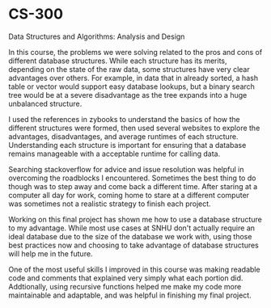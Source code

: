 # CS-300
Data Structures and Algorithms: Analysis and Design

In this course, the problems we were solving related to the pros and cons of different database structures.
While each structure has its merits, depending on the state of the raw data, some structures have very clear advantages over others.
For example, in data that in already sorted, a hash table or vector would support easy database lookups, but a binary search tree
would be at a severe disadvantage as the tree expands into a huge unbalanced structure.

I used the references in zybooks to understand the basics of how the different structures were formed, then used several websites
to explore the advantages, disadvantages, and average runtimes of each structure.  Understanding each structure is important for ensuring
that a database remains manageable with a acceptable runtime for calling data.

Searching stackoverflow for advice and issue resolution was helpful in overcoming the roadblocks I encountered.  Sometimes the best thing to
do though was to step away and come back a different time. After staring at a computer all day for work, coming home to stare at a different
computer was sometimes not a realistic strategy to finish each project.

Working on this final project has shown me how to use a database structure to my advantage.  While most use cases at SNHU don't actually
require an ideal database due to the size of the database we work with, using those best practices now and choosing to take advantage of
database structures will help me in the future.

One of the most useful skills I improved in this course was making readable code and comments that explained very simply what each portion did.
Addtionally, using recursive functions helped me make my code more maintainable and adaptable, and was helpful in finishing my final project.
